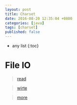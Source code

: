 ```yaml
---
layout: post
title: Charset
date: 2016-08-20 12:35:04 +0800
categories: [java]
tags: [charset]
published: false
---
```

* any list
{:toc}

# File IO

> [read](http://blog.csdn.net/greenqingqingws/article/details/7395213)

> [wirte](http://www.cnblogs.com/Raymond-Yang/p/4253768.html)

> [more](http://my.oschina.net/heweipo/blog/384509)




